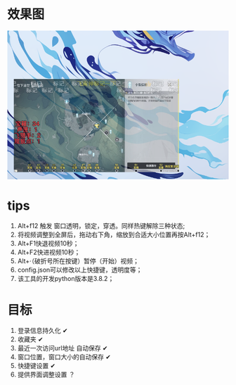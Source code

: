 # 效果图

![](https://github.com/sissto666/Tvid/raw/main/images/renderings.png)

# tips

1. Alt+f12 触发 窗口透明，锁定，穿透。同样热键解除三种状态;
2. 将视频调整到全屏后，拖动右下角，缩放到合适大小位置再按Alt+f12；
3. Alt+F1快退视频10秒；
4. Alt+F2快进视频10秒；
5. Alt+·（破折号所在按键）暂停（开始）视频；
6. config.json可以修改以上快捷键，透明度等；
7. 该工具的开发python版本是3.8.2；

#  目标
1. 登录信息持久化 ✔
2. 收藏夹 ✔
3. 最近一次访问url地址 自动保存 ✔
4. 窗口位置，窗口大小的自动保存 ✔
5. 快捷键设置 ✔
6. 提供界面调整设置 ？

